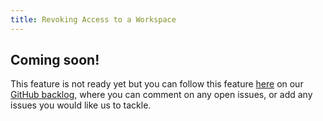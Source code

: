 ```yaml
---
title: Revoking Access to a Workspace
---
```


## Coming soon!

This feature is not ready yet but you can follow this feature [here](https://github.com/kintohub/backlog/issues/11) on our [GitHub backlog](https://github.com/kintohub/backlog), where you can comment on any open issues, or add any issues you would like us to tackle.
